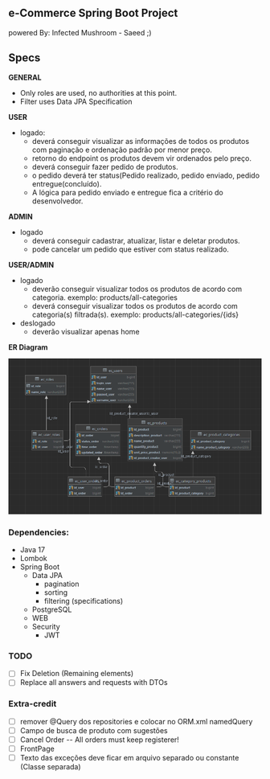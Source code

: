 ## e-Commerce Spring Boot Project

powered By: Infected Mushroom - Saeed ;)

## Specs
**GENERAL**
  - Only roles are used, no authorities at this point.
  - Filter uses Data JPA Specification

**USER**

- logado:
  - deverá conseguir visualizar as informações de todos os produtos com paginação e ordenação padrão por menor preço.
  - retorno do endpoint os produtos devem vir ordenados pelo preço.
  - deverá conseguir fazer pedido de produtos.
  - o pedido deverá ter status(Pedido realizado, pedido enviado, pedido entregue(concluído).
  - A lógica para pedido enviado e entregue fica a critério do desenvolvedor.
  
**ADMIN**
- logado
  - deverá conseguir cadastrar, atualizar, listar e deletar produtos.
  - pode cancelar um pedido que estiver com status realizado.


**USER/ADMIN**
- logado 
  - deverão conseguir visualizar todos os produtos de acordo com categoria. exemplo: products/all-categories
  - deverá conseguir visualizar todos os produtos de acordo com categoria(s) filtrada(s). exemplo: products/all-categories/{ids}
- deslogado
  - deverão visualizar apenas home

**ER Diagram**

![ERD](src/main/resources/static/ERD.webp?raw=true "ERD")

### Dependencies:
- Java 17
- Lombok
- Spring Boot
  - Data JPA
    - pagination
    - sorting
    - filtering (specifications)
  - PostgreSQL
  - WEB
  - Security
    - JWT

### TODO
- [ ] Fix Deletion (Remaining elements)
- [ ] Replace all answers and requests with DTOs

### Extra-credit
- [ ] remover @Query dos repositories e colocar no ORM.xml namedQuery    
- [ ] Campo de busca de produto com sugestões
- [ ] Cancel Order -- All orders must keep registerer!
- [ ] FrontPage
- [ ] Texto das exceções deve ficar em arquivo separado ou constante (Classe separada)